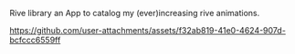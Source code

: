 Rive library
  an App to catalog my (ever)increasing rive animations.



https://github.com/user-attachments/assets/f32ab819-41e0-4624-907d-bcfccc6559ff

